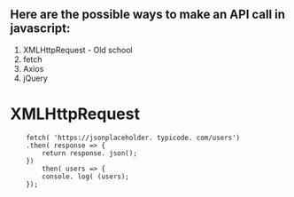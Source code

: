 ## Here are the possible ways to make an API call in javascript:

1. XMLHttpRequest - Old school
2. fetch
3. Axios
4. jQuery


# XMLHttpRequest
<!-- 
````
    let request = new XMLHttpRequest();
    request. open ( ("GET" , "https: // jsonplaceholder. typicode. com/users");
    request. send();
    request. onload = ( )
        console. log(request);
        if (request. status E 200) {
            console. log (JSON. parse(request. response));
        } else {
            console. log(`error ${request. status} ${request. statusText}`)
```

# Fetch : there are two method

## method 1: 

```
    fetch( 'https://jsonplaceholder. typicode. com/users')
   .then( response => {
     return response. json();
   })
    then( users => {
     console. log( (users);
   });

```

## Method 2: By using Async and Await

```
    async function getUsers()
     let response = await fetch('https://jsonplaceholder typicode. com/users');
     let data = await response. json()
    return data;
    }
    getUsers(). then((data) => console. log(data));

```

# Axios 

```
    axios. get('https://jsonplaceholder. typicode. com/users')
     .then(response
                        {
         console. log(response. data);
     })
     catch((error) =>  console. error(error));

``` -->


```
    fetch( 'https://jsonplaceholder. typicode. com/users')
    .then( response => {
        return response. json();
    })
        then( users => {
        console. log( (users);
    });
```